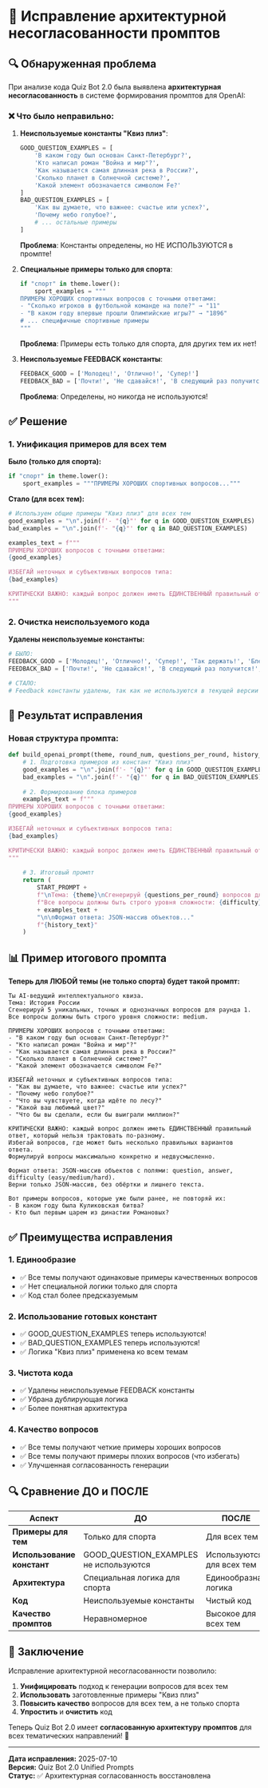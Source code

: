 # 🔧 Исправление архитектурной несогласованности промптов

## 🔍 **Обнаруженная проблема**

При анализе кода Quiz Bot 2.0 была выявлена **архитектурная несогласованность** в системе формирования промптов для OpenAI:

### **❌ Что было неправильно:**

1. **Неиспользуемые константы "Квиз плиз"**:
   ```python
   GOOD_QUESTION_EXAMPLES = [
       'В каком году был основан Санкт-Петербург?',
       'Кто написал роман "Война и мир"?',
       'Как называется самая длинная река в России?',
       'Сколько планет в Солнечной системе?',
       'Какой элемент обозначается символом Fe?'
   ]
   BAD_QUESTION_EXAMPLES = [
       'Как вы думаете, что важнее: счастье или успех?',
       'Почему небо голубое?',
       # ... остальные примеры
   ]
   ```
   **Проблема**: Константы определены, но НЕ ИСПОЛЬЗУЮТСЯ в промпте!

2. **Специальные примеры только для спорта**:
   ```python
   if "спорт" in theme.lower():
       sport_examples = """
   ПРИМЕРЫ ХОРОШИХ спортивных вопросов с точными ответами:
   - "Сколько игроков в футбольной команде на поле?" → "11"
   - "В каком году впервые прошли Олимпийские игры?" → "1896"
   # ... специфичные спортивные примеры
   """
   ```
   **Проблема**: Примеры есть только для спорта, для других тем их нет!

3. **Неиспользуемые FEEDBACK константы**:
   ```python
   FEEDBACK_GOOD = ['Молодец!', 'Отлично!', 'Супер!']
   FEEDBACK_BAD = ['Почти!', 'Не сдавайся!', 'В следующий раз получится!']
   ```
   **Проблема**: Определены, но никогда не используются!

## ✅ **Решение**

### **1. Унификация примеров для всех тем**

**Было (только для спорта):**
```python
if "спорт" in theme.lower():
    sport_examples = """ПРИМЕРЫ ХОРОШИХ спортивных вопросов..."""
```

**Стало (для всех тем):**
```python
# Используем общие примеры "Квиз плиз" для всех тем
good_examples = "\n".join(f'- "{q}"' for q in GOOD_QUESTION_EXAMPLES)
bad_examples = "\n".join(f'- "{q}"' for q in BAD_QUESTION_EXAMPLES)

examples_text = f"""
ПРИМЕРЫ ХОРОШИХ вопросов с точными ответами:
{good_examples}

ИЗБЕГАЙ неточных и субъективных вопросов типа:
{bad_examples}

КРИТИЧЕСКИ ВАЖНО: каждый вопрос должен иметь ЕДИНСТВЕННЫЙ правильный ответ...
"""
```

### **2. Очистка неиспользуемого кода**

**Удалены неиспользуемые константы:**
```python
# БЫЛО:
FEEDBACK_GOOD = ['Молодец!', 'Отлично!', 'Супер!', 'Так держать!', 'Блестяще!']
FEEDBACK_BAD = ['Почти!', 'Не сдавайся!', 'В следующий раз получится!', 'Попробуй ещё!', 'Не унывай!']

# СТАЛО:
# Feedback константы удалены, так как не используются в текущей версии
```

## 🎯 **Результат исправления**

### **Новая структура промпта:**

```python
def build_openai_prompt(theme, round_num, questions_per_round, history_text, difficulty='medium'):
    # 1. Подготовка примеров из констант "Квиз плиз"
    good_examples = "\n".join(f'- "{q}"' for q in GOOD_QUESTION_EXAMPLES)
    bad_examples = "\n".join(f'- "{q}"' for q in BAD_QUESTION_EXAMPLES)
    
    # 2. Формирование блока примеров
    examples_text = f"""
ПРИМЕРЫ ХОРОШИХ вопросов с точными ответами:
{good_examples}

ИЗБЕГАЙ неточных и субъективных вопросов типа:
{bad_examples}

КРИТИЧЕСКИ ВАЖНО: каждый вопрос должен иметь ЕДИНСТВЕННЫЙ правильный ответ...
"""
    
    # 3. Итоговый промпт
    return (
        START_PROMPT +
        f"\nТема: {theme}\nСгенерируй {questions_per_round} вопросов для раунда {round_num}. "
        f"Все вопросы должны быть строго уровня сложности: {difficulty}. "
        + examples_text +
        "\n\nФормат ответа: JSON-массив объектов..."
        f"{history_text}"
    )
```

## 📊 **Пример итогового промпта**

**Теперь для ЛЮБОЙ темы (не только спорта) будет такой промпт:**

```
Ты AI-ведущий интеллектуального квиза.
Тема: История России
Сгенерируй 5 уникальных, точных и однозначных вопросов для раунда 1. 
Все вопросы должны быть строго уровня сложности: medium. 

ПРИМЕРЫ ХОРОШИХ вопросов с точными ответами:
- "В каком году был основан Санкт-Петербург?"
- "Кто написал роман "Война и мир"?"
- "Как называется самая длинная река в России?"
- "Сколько планет в Солнечной системе?"
- "Какой элемент обозначается символом Fe?"

ИЗБЕГАЙ неточных и субъективных вопросов типа:
- "Как вы думаете, что важнее: счастье или успех?"
- "Почему небо голубое?"
- "Что вы чувствуете, когда идёте по лесу?"
- "Какой ваш любимый цвет?"
- "Что бы вы сделали, если бы выиграли миллион?"

КРИТИЧЕСКИ ВАЖНО: каждый вопрос должен иметь ЕДИНСТВЕННЫЙ правильный ответ, который нельзя трактовать по-разному.
Избегай вопросов, где может быть несколько правильных вариантов ответа.
Формулируй вопросы максимально конкретно и недвусмысленно.

Формат ответа: JSON-массив объектов с полями: question, answer, difficulty (easy/medium/hard). 
Верни только JSON-массив, без обёртки и лишнего текста. 

Вот примеры вопросов, которые уже были ранее, не повторяй их:
- В каком году была Куликовская битва?
- Кто был первым царем из династии Романовых?
```

## ✅ **Преимущества исправления**

### **1. Единообразие**
- ✅ Все темы получают одинаковые примеры качественных вопросов
- ✅ Нет специальной логики только для спорта
- ✅ Код стал более предсказуемым

### **2. Использование готовых констант**
- ✅ GOOD_QUESTION_EXAMPLES теперь используются!
- ✅ BAD_QUESTION_EXAMPLES теперь используются!
- ✅ Логика "Квиз плиз" применена ко всем темам

### **3. Чистота кода**
- ✅ Удалены неиспользуемые FEEDBACK константы
- ✅ Убрана дублирующая логика
- ✅ Более понятная архитектура

### **4. Качество вопросов**
- ✅ Все темы получают четкие примеры хороших вопросов
- ✅ Все темы получают примеры плохих вопросов (что избегать)
- ✅ Улучшенная согласованность генерации

## 🔍 **Сравнение ДО и ПОСЛЕ**

| Аспект | ДО | ПОСЛЕ |
|--------|-----|-------|
| **Примеры для тем** | Только для спорта | Для всех тем |
| **Использование констант** | GOOD_QUESTION_EXAMPLES не используются | Используются для всех тем |
| **Архитектура** | Специальная логика для спорта | Единообразная логика |
| **Код** | Неиспользуемые константы | Чистый код |
| **Качество промптов** | Неравномерное | Высокое для всех тем |

## 🎯 **Заключение**

Исправление архитектурной несогласованности позволило:

1. **Унифицировать** подход к генерации вопросов для всех тем
2. **Использовать** заготовленные примеры "Квиз плиз"
3. **Повысить качество** вопросов для всех тем, а не только спорта
4. **Упростить** и **очистить** код

Теперь Quiz Bot 2.0 имеет **согласованную архитектуру промптов** для всех тематических направлений! 🎉

---

**Дата исправления:** 2025-07-10  
**Версия:** Quiz Bot 2.0 Unified Prompts  
**Статус:** ✅ Архитектурная согласованность восстановлена